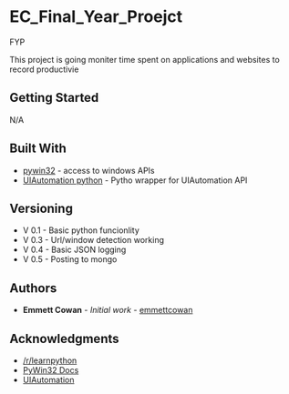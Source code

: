 # EC_Final_Year_Proejct
FYP 

This project is going moniter time spent on applications and websites to record productivie 

## Getting Started

N/A


## Built With

* [pywin32](https://github.com/mhammond/pywin32) - access to windows APIs
* [UIAutomation python](https://github.com/yinkaisheng/Python-UIAutomation-for-Windows) - Pytho  wrapper for UIAutomation API

## Versioning

* V 0.1  - Basic python funcionlity
* V 0.3  - Url/window detection working  
* V 0.4  - Basic JSON logging
* V 0.5  - Posting to mongo

## Authors

* **Emmett Cowan** - *Initial work* - [emmettcowan](https://github.com/emmettcowan)

## Acknowledgments

* [/r/learnpython](https://www.reddit.com/r/learnpython/)  
* [PyWin32 Docs](http://timgolden.me.uk/pywin32-docs/contents.html)  
* [UIAutomation](https://github.com/yinkaisheng/Python-UIAutomation-for-Windows)  
